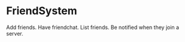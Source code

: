 FriendSystem
============

Add friends. Have friendchat. List friends. Be notified when they join a server.

